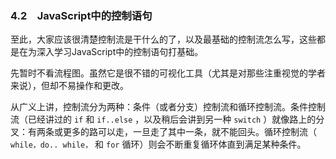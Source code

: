### 4.2　JavaScript中的控制语句

至此，大家应该很清楚控制流是干什么的了，以及最基础的控制流怎么写，这些都是在为深入学习JavaScript中的控制语句打基础。

先暂时不看流程图。虽然它是很不错的可视化工具（尤其是对那些注重视觉的学者来说），但却不易操作和更改。

从广义上讲，控制流分为两种：条件（或者分支）控制流和循环控制流。条件控制流（已经讲过的 `if` 和 `if..else` ，以及稍后会讲到另一种 `switch` ）就像路上的分叉：有两条或更多的路可以走，一旦走了其中一条，就不能回头。循环控制流（ `while，do.. while，` 和 `for` 循环）则会不断重复循环体直到满足某种条件。

